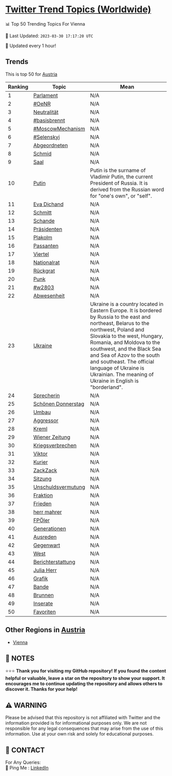 [Twitter Trend Topics (Worldwide)](https://github.com/ErcinDedeoglu/Twitter-Trend-Topics)
==========


📊 Top 50 Trending Topics For Vienna

📆 Last Updated: `2023-03-30 17:17:20 UTC`

🔧 Updated every 1 hour!


## Trends

This is top 50 for [Austria](</Austria>)

| Ranking | Topic | Mean |
| ------- | ------------ | ------------ |
| 1 | [Parlament](http://twitter.com/search?q=Parlament) | N/A |
| 2 | [#OeNR](http://twitter.com/search?q=%23OeNR) | N/A |
| 3 | [Neutralität](http://twitter.com/search?q=Neutralit%c3%a4t) | N/A |
| 4 | [#basisbrennt](http://twitter.com/search?q=%23basisbrennt) | N/A |
| 5 | [#MoscowMechanism](http://twitter.com/search?q=%23MoscowMechanism) | N/A |
| 6 | [#Selenskyj](http://twitter.com/search?q=%23Selenskyj) | N/A |
| 7 | [Abgeordneten](http://twitter.com/search?q=Abgeordneten) | N/A |
| 8 | [Schmid](http://twitter.com/search?q=Schmid) | N/A |
| 9 | [Saal](http://twitter.com/search?q=Saal) | N/A |
| 10 | [Putin](http://twitter.com/search?q=Putin) | Putin is the surname of Vladimir Putin, the current President of Russia. It is derived from the Russian word for "one's own", or "self". |
| 11 | [Eva Dichand](http://twitter.com/search?q=Eva+Dichand) | N/A |
| 12 | [Schmitt](http://twitter.com/search?q=Schmitt) | N/A |
| 13 | [Schande](http://twitter.com/search?q=Schande) | N/A |
| 14 | [Präsidenten](http://twitter.com/search?q=Pr%c3%a4sidenten) | N/A |
| 15 | [Plakolm](http://twitter.com/search?q=Plakolm) | N/A |
| 16 | [Passanten](http://twitter.com/search?q=Passanten) | N/A |
| 17 | [Viertel](http://twitter.com/search?q=Viertel) | N/A |
| 18 | [Nationalrat](http://twitter.com/search?q=Nationalrat) | N/A |
| 19 | [Rückgrat](http://twitter.com/search?q=R%c3%bcckgrat) | N/A |
| 20 | [Punk](http://twitter.com/search?q=Punk) | N/A |
| 21 | [#w2803](http://twitter.com/search?q=%23w2803) | N/A |
| 22 | [Abwesenheit](http://twitter.com/search?q=Abwesenheit) | N/A |
| 23 | [Ukraine](http://twitter.com/search?q=Ukraine) | Ukraine is a country located in Eastern Europe. It is bordered by Russia to the east and northeast, Belarus to the northwest, Poland and Slovakia to the west, Hungary, Romania, and Moldova to the southwest, and the Black Sea and Sea of Azov to the south and southeast. The official language of Ukraine is Ukrainian. The meaning of Ukraine in English is "borderland". |
| 24 | [Sprecherin](http://twitter.com/search?q=Sprecherin) | N/A |
| 25 | [Schönen Donnerstag](http://twitter.com/search?q=Sch%c3%b6nen+Donnerstag) | N/A |
| 26 | [Umbau](http://twitter.com/search?q=Umbau) | N/A |
| 27 | [Aggressor](http://twitter.com/search?q=Aggressor) | N/A |
| 28 | [Kreml](http://twitter.com/search?q=Kreml) | N/A |
| 29 | [Wiener Zeitung](http://twitter.com/search?q=Wiener+Zeitung) | N/A |
| 30 | [Kriegsverbrechen](http://twitter.com/search?q=Kriegsverbrechen) | N/A |
| 31 | [Viktor](http://twitter.com/search?q=Viktor) | N/A |
| 32 | [Kurier](http://twitter.com/search?q=Kurier) | N/A |
| 33 | [ZackZack](http://twitter.com/search?q=ZackZack) | N/A |
| 34 | [Sitzung](http://twitter.com/search?q=Sitzung) | N/A |
| 35 | [Unschuldsvermutung](http://twitter.com/search?q=Unschuldsvermutung) | N/A |
| 36 | [Fraktion](http://twitter.com/search?q=Fraktion) | N/A |
| 37 | [Frieden](http://twitter.com/search?q=Frieden) | N/A |
| 38 | [herr mahrer](http://twitter.com/search?q=herr+mahrer) | N/A |
| 39 | [FPÖler](http://twitter.com/search?q=FP%c3%96ler) | N/A |
| 40 | [Generationen](http://twitter.com/search?q=Generationen) | N/A |
| 41 | [Ausreden](http://twitter.com/search?q=Ausreden) | N/A |
| 42 | [Gegenwart](http://twitter.com/search?q=Gegenwart) | N/A |
| 43 | [West](http://twitter.com/search?q=West) | N/A |
| 44 | [Berichterstattung](http://twitter.com/search?q=Berichterstattung) | N/A |
| 45 | [Julia Herr](http://twitter.com/search?q=Julia+Herr) | N/A |
| 46 | [Grafik](http://twitter.com/search?q=Grafik) | N/A |
| 47 | [Bande](http://twitter.com/search?q=Bande) | N/A |
| 48 | [Brunnen](http://twitter.com/search?q=Brunnen) | N/A |
| 49 | [Inserate](http://twitter.com/search?q=Inserate) | N/A |
| 50 | [Favoriten](http://twitter.com/search?q=Favoriten) | N/A |



## Other Regions in [Austria](</Austria>)

* [Vienna](</Austria/Vienna.md>)



## 📝 NOTES

⭐⭐⭐ **Thank you for visiting my GitHub repository! If you found the content helpful or valuable, leave a star on the repository to show your support. It encourages me to continue updating the repository and allows others to discover it. Thanks for your help!**


## ⚠️ WARNING

Please be advised that this repository is not affiliated with Twitter and the information provided is for informational purposes only. We are not responsible for any legal consequences that may arise from the use of this information. Use at your own risk and solely for educational purposes.


## 📨 CONTACT

 For Any Queries:  
            🏓 Ping Me : [LinkedIn](https://www.linkedin.com/in/ercindedeoglu/)
